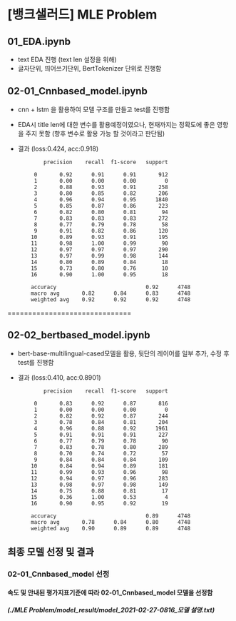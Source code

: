 # [뱅크샐러드] MLE Problem

## 01_EDA.ipynb
* text EDA 진행 (text len 설정을 위해)
* 글자단위, 띄어쓰기단위, BertTokenizer 단위로 진행함

## 02-01_Cnnbased_model.ipynb
* cnn + lstm 을 활용하여 모델 구조를 만들고 test를 진행함
* EDA시 title len에 대한 변수를 활용예정이였으나, 현재까지는 정확도에 좋은 영향을 주지 못함
  (향후 변수로 활용 가능 할 것이라고 판단됨)
* 결과 (loss:0.424, acc:0.918)


              precision    recall  f1-score   support

           0       0.92      0.91      0.91       912
           1       0.00      0.00      0.00         0
           2       0.88      0.93      0.91       258
           3       0.80      0.85      0.82       206
           4       0.96      0.94      0.95      1840
           5       0.85      0.87      0.86       223
           6       0.82      0.80      0.81        94
           7       0.83      0.83      0.83       272
           8       0.77      0.79      0.78        58
           9       0.91      0.82      0.86       120
          10       0.89      0.93      0.91       195
          11       0.98      1.00      0.99        90
          12       0.97      0.97      0.97       290
          13       0.97      0.99      0.98       144
          14       0.80      0.89      0.84        18
          15       0.73      0.80      0.76        10
          16       0.90      1.00      0.95        18

          accuracy                            0.92      4748
          macro avg       0.82      0.84      0.83      4748
          weighted avg    0.92      0.92      0.92      4748
    
    
==============================
    
## 02-02_bertbased_model.ipynb
* bert-base-multilingual-cased모델을 활용, 뒷단의 레이어를 일부 추가, 수정 후 test를 진행함
* 결과 (loss:0.410, acc:0.8901)

              precision    recall  f1-score   support

           0       0.83      0.92      0.87       816
           1       0.00      0.00      0.00         0
           2       0.82      0.92      0.87       244
           3       0.78      0.84      0.81       204
           4       0.96      0.88      0.92      1961
           5       0.91      0.91      0.91       227
           6       0.77      0.79      0.78        90
           7       0.83      0.78      0.80       289
           8       0.70      0.74      0.72        57
           9       0.84      0.84      0.84       109
          10       0.84      0.94      0.89       181
          11       0.99      0.93      0.96        98
          12       0.94      0.97      0.96       283
          13       0.98      0.97      0.98       149
          14       0.75      0.88      0.81        17
          15       0.36      1.00      0.53         4
          16       0.90      0.95      0.92        19

          accuracy                            0.89      4748
          macro avg       0.78      0.84      0.80      4748
          weighted avg    0.90      0.89      0.89      4748
          
## 최종 모델 선정 및 결과
### 02-01_Cnnbased_model 선정
#### 속도 및 안내된 평가지표기준에 따라 02-01_Cnnbased_model 모델을 선정함
##### (./MLE Problem/model_result/model_2021-02-27-0816_모델 설명.txt)


